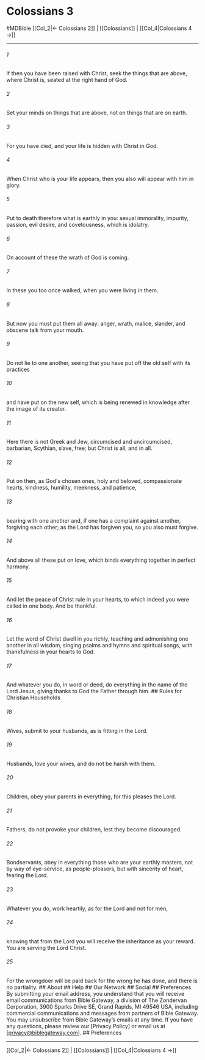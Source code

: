 # Colossians 3
#MDBible
[[Col_2|← Colossians 2]] | [[Colossians]] | [[Col_4|Colossians 4 →]]

***


###### 1 
If then you have been raised with Christ, seek the things that are above, where Christ is, seated at the right hand of God. 

###### 2 
Set your minds on things that are above, not on things that are on earth. 

###### 3 
For you have died, and your life is hidden with Christ in God. 

###### 4 
When Christ who is your life appears, then you also will appear with him in glory. 

###### 5 
Put to death therefore what is earthly in you: sexual immorality, impurity, passion, evil desire, and covetousness, which is idolatry. 

###### 6 
On account of these the wrath of God is coming. 

###### 7 
In these you too once walked, when you were living in them. 

###### 8 
But now you must put them all away: anger, wrath, malice, slander, and obscene talk from your mouth. 

###### 9 
Do not lie to one another, seeing that you have put off the old self with its practices 

###### 10 
and have put on the new self, which is being renewed in knowledge after the image of its creator. 

###### 11 
Here there is not Greek and Jew, circumcised and uncircumcised, barbarian, Scythian, slave, free; but Christ is all, and in all. 

###### 12 
Put on then, as God's chosen ones, holy and beloved, compassionate hearts, kindness, humility, meekness, and patience, 

###### 13 
bearing with one another and, if one has a complaint against another, forgiving each other; as the Lord has forgiven you, so you also must forgive. 

###### 14 
And above all these put on love, which binds everything together in perfect harmony. 

###### 15 
And let the peace of Christ rule in your hearts, to which indeed you were called in one body. And be thankful. 

###### 16 
Let the word of Christ dwell in you richly, teaching and admonishing one another in all wisdom, singing psalms and hymns and spiritual songs, with thankfulness in your hearts to God. 

###### 17 
And whatever you do, in word or deed, do everything in the name of the Lord Jesus, giving thanks to God the Father through him. ## Rules for Christian Households 

###### 18 
Wives, submit to your husbands, as is fitting in the Lord. 

###### 19 
Husbands, love your wives, and do not be harsh with them. 

###### 20 
Children, obey your parents in everything, for this pleases the Lord. 

###### 21 
Fathers, do not provoke your children, lest they become discouraged. 

###### 22 
Bondservants, obey in everything those who are your earthly masters, not by way of eye-service, as people-pleasers, but with sincerity of heart, fearing the Lord. 

###### 23 
Whatever you do, work heartily, as for the Lord and not for men, 

###### 24 
knowing that from the Lord you will receive the inheritance as your reward. You are serving the Lord Christ. 

###### 25 
For the wrongdoer will be paid back for the wrong he has done, and there is no partiality. ## About ## Help ## Our Network ## Social ## Preferences By submitting your email address, you understand that you will receive email communications from Bible Gateway, a division of The Zondervan Corporation, 3900 Sparks Drive SE, Grand Rapids, MI 49546 USA, including commercial communications and messages from partners of Bible Gateway. You may unsubscribe from Bible Gateway&rsquo;s emails at any time. If you have any questions, please review our [Privacy Policy] or email us at [privacy@biblegateway.com]. ## Preferences

***

[[Col_2|← Colossians 2]] | [[Colossians]] | [[Col_4|Colossians 4 →]]
